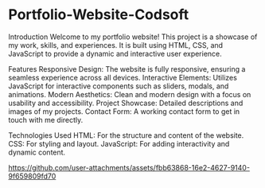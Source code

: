 # Portfolio-Website-Codsoft

Introduction
Welcome to my portfolio website! This project is a showcase of my work, skills, and experiences. It is built using HTML, CSS, and JavaScript to provide a dynamic and interactive user experience.

Features
Responsive Design: The website is fully responsive, ensuring a seamless experience across all devices.
Interactive Elements: Utilizes JavaScript for interactive components such as sliders, modals, and animations.
Modern Aesthetics: Clean and modern design with a focus on usability and accessibility.
Project Showcase: Detailed descriptions and images of my projects.
Contact Form: A working contact form to get in touch with me directly.

Technologies Used
HTML: For the structure and content of the website.
CSS: For styling and layout.
JavaScript: For adding interactivity and dynamic content.

https://github.com/user-attachments/assets/fbb63868-16e2-4627-9140-9f659809fd70

